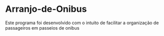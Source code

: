 # Arranjo-de-Onibus
Este programa foi desenvolvido com o intuito de facilitar a organização de passageiros em passeios de onibus
